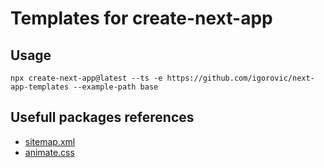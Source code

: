 # Templates for create-next-app

## Usage

```
npx create-next-app@latest --ts -e https://github.com/igorovic/next-app-templates --example-path base
```

## Usefull packages references

- [sitemap.xml](https://www.npmjs.com/package/next-sitemap)
- [animate.css](https://www.npmjs.com/package/animate.css/v/3.7.0)
